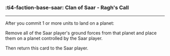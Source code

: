 ### :ti4-faction-base-saar: __Clan of Saar - Ragh's Call__

---
After you commit 1 or more units to land on a planet:

Remove all of the Saar player's ground forces from that planet and place them on a planet controlled by the Saar player.

Then return this card to the Saar player.